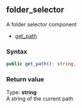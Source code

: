 ## folder_selector
A folder selector component

* [get_path](#get_path)

### Syntax
```typescript
public get_path(): string;
```

### Return value
Type: **string** <br>
A string of the current path
